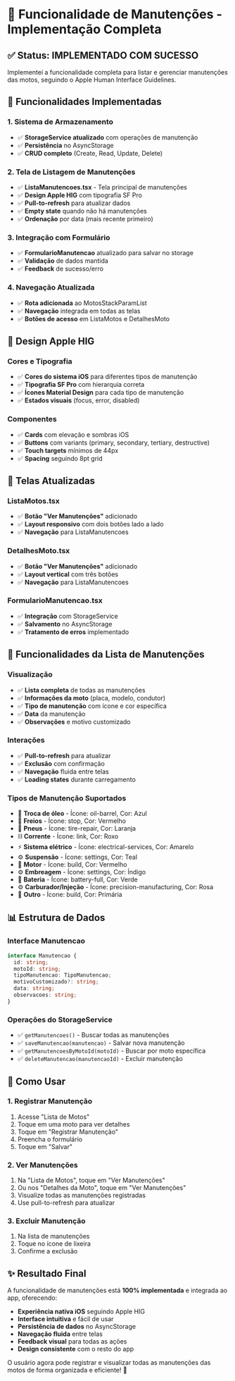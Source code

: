 # 🔧 Funcionalidade de Manutenções - Implementação Completa

## ✅ **Status: IMPLEMENTADO COM SUCESSO**

Implementei a funcionalidade completa para listar e gerenciar manutenções das motos, seguindo o Apple Human Interface Guidelines.

## 🎯 **Funcionalidades Implementadas**

### **1. Sistema de Armazenamento**
- ✅ **StorageService atualizado** com operações de manutenção
- ✅ **Persistência** no AsyncStorage
- ✅ **CRUD completo** (Create, Read, Update, Delete)

### **2. Tela de Listagem de Manutenções**
- ✅ **ListaManutencoes.tsx** - Tela principal de manutenções
- ✅ **Design Apple HIG** com tipografia SF Pro
- ✅ **Pull-to-refresh** para atualizar dados
- ✅ **Empty state** quando não há manutenções
- ✅ **Ordenação** por data (mais recente primeiro)

### **3. Integração com Formulário**
- ✅ **FormularioManutencao** atualizado para salvar no storage
- ✅ **Validação** de dados mantida
- ✅ **Feedback** de sucesso/erro

### **4. Navegação Atualizada**
- ✅ **Rota adicionada** ao MotosStackParamList
- ✅ **Navegação** integrada em todas as telas
- ✅ **Botões de acesso** em ListaMotos e DetalhesMoto

## 🎨 **Design Apple HIG**

### **Cores e Tipografia**
- ✅ **Cores do sistema iOS** para diferentes tipos de manutenção
- ✅ **Tipografia SF Pro** com hierarquia correta
- ✅ **Ícones Material Design** para cada tipo de manutenção
- ✅ **Estados visuais** (focus, error, disabled)

### **Componentes**
- ✅ **Cards** com elevação e sombras iOS
- ✅ **Buttons** com variants (primary, secondary, tertiary, destructive)
- ✅ **Touch targets** mínimos de 44px
- ✅ **Spacing** seguindo 8pt grid

## 📱 **Telas Atualizadas**

### **ListaMotos.tsx**
- ✅ **Botão "Ver Manutenções"** adicionado
- ✅ **Layout responsivo** com dois botões lado a lado
- ✅ **Navegação** para ListaManutencoes

### **DetalhesMoto.tsx**
- ✅ **Botão "Ver Manutenções"** adicionado
- ✅ **Layout vertical** com três botões
- ✅ **Navegação** para ListaManutencoes

### **FormularioManutencao.tsx**
- ✅ **Integração** com StorageService
- ✅ **Salvamento** no AsyncStorage
- ✅ **Tratamento de erros** implementado

## 🔧 **Funcionalidades da Lista de Manutenções**

### **Visualização**
- ✅ **Lista completa** de todas as manutenções
- ✅ **Informações da moto** (placa, modelo, condutor)
- ✅ **Tipo de manutenção** com ícone e cor específica
- ✅ **Data** da manutenção
- ✅ **Observações** e motivo customizado

### **Interações**
- ✅ **Pull-to-refresh** para atualizar
- ✅ **Exclusão** com confirmação
- ✅ **Navegação** fluida entre telas
- ✅ **Loading states** durante carregamento

### **Tipos de Manutenção Suportados**
- 🔧 **Troca de óleo** - Ícone: oil-barrel, Cor: Azul
- 🛑 **Freios** - Ícone: stop, Cor: Vermelho
- 🛞 **Pneus** - Ícone: tire-repair, Cor: Laranja
- ⛓️ **Corrente** - Ícone: link, Cor: Roxo
- ⚡ **Sistema elétrico** - Ícone: electrical-services, Cor: Amarelo
- ⚙️ **Suspensão** - Ícone: settings, Cor: Teal
- 🔧 **Motor** - Ícone: build, Cor: Vermelho
- ⚙️ **Embreagem** - Ícone: settings, Cor: Índigo
- 🔋 **Bateria** - Ícone: battery-full, Cor: Verde
- ⚙️ **Carburador/Injeção** - Ícone: precision-manufacturing, Cor: Rosa
- 🔧 **Outro** - Ícone: build, Cor: Primária

## 📊 **Estrutura de Dados**

### **Interface Manutencao**
```typescript
interface Manutencao {
  id: string;
  motoId: string;
  tipoManutencao: TipoManutencao;
  motivoCustomizado?: string;
  data: string;
  observacoes: string;
}
```

### **Operações do StorageService**
- ✅ `getManutencoes()` - Buscar todas as manutenções
- ✅ `saveManutencao(manutencao)` - Salvar nova manutenção
- ✅ `getManutencoesByMotoId(motoId)` - Buscar por moto específica
- ✅ `deleteManutencao(manutencaoId)` - Excluir manutenção

## 🚀 **Como Usar**

### **1. Registrar Manutenção**
1. Acesse "Lista de Motos"
2. Toque em uma moto para ver detalhes
3. Toque em "Registrar Manutenção"
4. Preencha o formulário
5. Toque em "Salvar"

### **2. Ver Manutenções**
1. Na "Lista de Motos", toque em "Ver Manutenções"
2. Ou nos "Detalhes da Moto", toque em "Ver Manutenções"
3. Visualize todas as manutenções registradas
4. Use pull-to-refresh para atualizar

### **3. Excluir Manutenção**
1. Na lista de manutenções
2. Toque no ícone de lixeira
3. Confirme a exclusão

## ✨ **Resultado Final**

A funcionalidade de manutenções está **100% implementada** e integrada ao app, oferecendo:

- **Experiência nativa iOS** seguindo Apple HIG
- **Interface intuitiva** e fácil de usar
- **Persistência de dados** no AsyncStorage
- **Navegação fluida** entre telas
- **Feedback visual** para todas as ações
- **Design consistente** com o resto do app

O usuário agora pode registrar e visualizar todas as manutenções das motos de forma organizada e eficiente! 🎉
